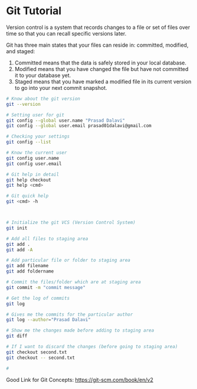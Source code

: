 # Git Tutorial
Version control is a system that records changes to a file or set of files over time so that you can recall specific versions later.

 Git has three main states that your files can reside in: committed, modified, and staged:
 1. Committed means that the data is safely stored in your local database.
 2. Modified means that you have changed the file but have not committed it to your database yet.
 3. Staged means that you have marked a modified file in its current version to go into your next commit snapshot.


``` bash
# Know about the git version
git --version

# Setting user for git
git config --global user.name "Prasad Dalavi"
git config --global user.email prasad01dalavi@gmail.com

# Checking your settings
git config --list

# Know the current user
git config user.name
git config user.email

# Git help in detail
git help checkout
git help <cmd>

# Git quick help
git <cmd> -h



# Initialize the git VCS (Version Control System) 
git init

# Add all files to staging area
git add . 
git add -A

# Add particular file or folder to staging area
git add filename
git add foldername

# Commit the files/folder which are at staging area
git commit -m "commit message"

# Get the log of commits 
git log

# Gives me the commits for the particular author
git log --author="Prasad Dalavi"

# Show me the changes made before adding to staging area 
git diff

# If I want to discard the changes (before going to staging area)
git checkout second.txt
git checkout -- second.txt

# 

```
Good Link for Git Concepts:
https://git-scm.com/book/en/v2
